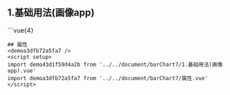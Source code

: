 ## 1.基础用法(画像app)
<demo43d1f59d4a2b />
```vue{4}
<template>
    <bar-chart-7 ref="chartRef" v-bind="chartOption"></bar-chart-7>
</template>
<script setup>
import { ref, onMounted } from 'vue';

const chartRef = ref();

// const grid = { right: 60, left: 20 };
const yAxisData = ['<20岁', '20-35岁', '35-50岁', '50-65岁', '>65岁'];
const seriesData = [
    [12, 64, 84, 11, 39],
    [87, 29, 80, 66, 49]
];
const legendData = ['男性', '女性'];

const chartOption = {
    // grid,
	yAxisData,
    seriesData,
    legendData
};

onMounted(() => {
    chartRef.value.renderChart();
});
</script>
<style lang="scss" scoped>
.zrx-chart {
    height: 225px;
    width: 350px;
    background-color: white;
}
</style>
```
## 属性
<demoa3dfb72a5fa7 />
<script setup>
import demo43d1f59d4a2b from '../../document/barChart7/1.基础用法(画像app).vue'
import demoa3dfb72a5fa7 from '../../document/barChart7/属性.vue'
</script>